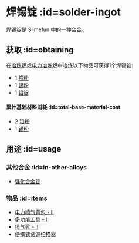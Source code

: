# 焊锡锭 :id=solder-ingot

焊锡锭是 Slimefun 中的一种[合金](/Ingots#alloys)。

## 获取 :id=obtaining

在[冶炼炉](/Smeltery)或[电力冶炼炉](/Electric-Smeltery)中冶炼以下物品可获得1个焊锡锭:

* 1 [铅粉](/Lead-Dust)
* 1 [锡粉](/Tin-Dust)
* 1 [铅锭](/Lead-Ingot)

#### 累计基础材料消耗 :id=total-base-material-cost 

* 2 [铅粉](/Lead-Dust)
* 1 [锡粉](/Tin-Dust)

## 用途 :id=usage

### 其他合金 :id=in-other-alloys

* [强化合金锭](/Reinforced-Alloy-Ingot)

### 物品 :id=items

* [电力喷气背包 - II](/Jetpacks)
* [多功能工具 - II](/Multi-Tools)
* [喷气靴 - II](/Jet-Boots)
* [便携式资源扫描器](/Portable-Geo-Scanner)
